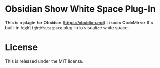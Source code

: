 # Obsidian Show White Space Plug-In

This is a plugin for Obsidian (https://obsidian.md).  It uses
CodeMirror 6's built-in `highlightWhitespace` plug-in to visualize
white space.


# License

This is released under the MIT license.

